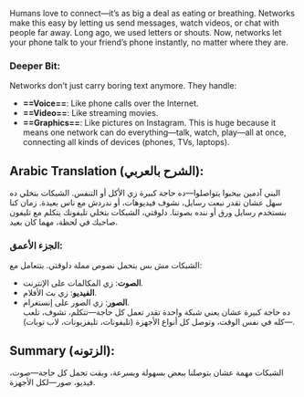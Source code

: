 Humans love to connect—it’s as big a deal as eating or breathing. Networks make this easy by letting us send messages, watch videos, or chat with people far away. Long ago, we used letters or shouts. Now, networks let your phone talk to your friend’s phone instantly, no matter where they are.

### **Deeper Bit**:
Networks don’t just carry boring text anymore. They handle:
- **==Voice==**: Like phone calls over the Internet.
- **==Video==**: Like streaming movies.
- **==Graphics==**: Like pictures on Instagram.
This is huge because it means one network can do everything—talk, watch, play—all at once, connecting all kinds of devices (phones, TVs, laptops).

## **Arabic Translation (الشرح بالعربي):**  
البني آدمين بيحبوا يتواصلوا—ده حاجة كبيرة زي الأكل أو التنفس. الشبكات بتخلي ده سهل عشان نقدر نبعت رسايل، نشوف فيديوهات، أو ندردش مع ناس بعيدة. زمان كنا بنستخدم رسايل ورق أو ننده بصوتنا. دلوقتي، الشبكات بتخلي تليفونك يتكلم مع تليفون صاحبك في لحظة، مهما كان بعيد.  

### **الجزء الأعمق**:
الشبكات مش بس بتحمل نصوص مملة دلوقتي. بتتعامل مع:  
- **الصوت**: زي المكالمات على الإنترنت.  
- **الفيديو**: زي بث الأفلام.  
- **الصور**: زي الصور على إنستغرام.  
ده حاجة كبيرة عشان يعني شبكة واحدة تقدر تعمل كل حاجة—تتكلم، تشوف، تلعب—كله في نفس الوقت، وتوصل كل أنواع الأجهزة (تليفونات، تليفزيونات، لاب توبات).  

## **Summary (الزتونه):**  
الشبكات مهمة عشان بتوصلنا ببعض بسهولة وبسرعة، وبقت تحمل كل حاجة—صوت، فيديو، صور—لكل الأجهزة.